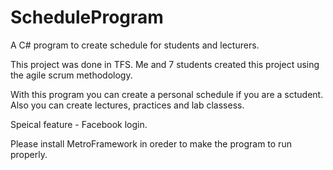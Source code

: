 # ScheduleProgram
A C# program to create schedule for students and lecturers.

This project was done in TFS.
Me and 7 students created this project using the agile scrum methodology.

With this program you can create a personal schedule if you are a sctudent.
Also you can create lectures, practices and lab classess.

Speical feature - Facebook login.

Please install MetroFramework in oreder to make the program to run properly.
